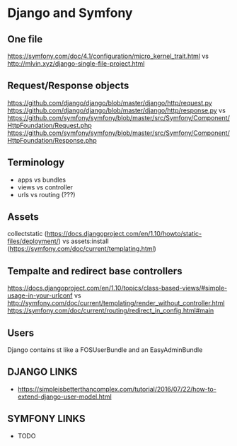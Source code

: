 Django and Symfony
=================

One file
--------
https://symfony.com/doc/4.1/configuration/micro_kernel_trait.html 
vs
http://mlvin.xyz/django-single-file-project.html


Request/Response objects
------------------------
https://github.com/django/django/blob/master/django/http/request.py
https://github.com/django/django/blob/master/django/http/response.py
vs
https://github.com/symfony/symfony/blob/master/src/Symfony/Component/HttpFoundation/Request.php
https://github.com/symfony/symfony/blob/master/src/Symfony/Component/HttpFoundation/Response.php


Terminology
------
* apps vs bundles
* views vs controller
* urls vs routing (???)

Assets
------
collectstatic (https://docs.djangoproject.com/en/1.10/howto/static-files/deployment/)
vs
assets:install (https://symfony.com/doc/current/templating.html)


Tempalte and redirect base controllers
---------------------------------------
https://docs.djangoproject.com/en/1.10/topics/class-based-views/#simple-usage-in-your-urlconf
vs
http://symfony.com/doc/current/templating/render_without_controller.html
https://symfony.com/doc/current/routing/redirect_in_config.html#main


Users
-----
Django contains st like a FOSUserBundle and an EasyAdminBundle


DJANGO LINKS
-------------
* https://simpleisbetterthancomplex.com/tutorial/2016/07/22/how-to-extend-django-user-model.html


SYMFONY LINKS
-------------
* TODO
